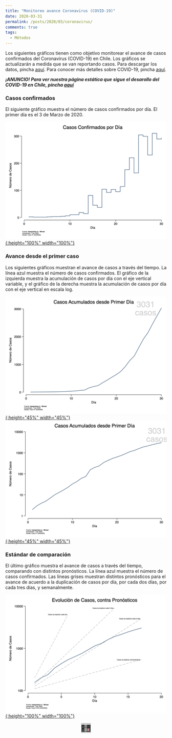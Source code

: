 ```yaml
---
title: "Monitoreo avance Coronavirus (COVID-19)"
date: 2020-03-31
permalink: /posts/2020/03/coronavirus/
comments: true
tags:
  - Métodos
---
```



Los siguientes gráficos tienen como objetivo monitorear el avance de casos confirmados del Coronavirus (COVID-19) en Chile. Los gráficos se actualizarán a medida que se van reportando casos. Para descargar los datos, pincha [aquí](https://www.minsal.cl/nuevo-coronavirus-2019-ncov/casos-confirmados-en-chile-covid-19/). Para conocer más detalles sobre COVID-19, pincha [aquí](https://www.minsal.cl/nuevo-coronavirus-2019-ncov/).

***¡ANUNCIO! Para ver nuestra página estática que sigue el desarollo del COVID-19 en Chile, pincha [aquí](https://tresquintos.cl/covid19/)***

### Casos confirmados

El siguiente gráfico muestra el número de casos confirmados por día. El primer día es el 3 de Marzo de 2020.

[![ep](/images/casos_diario.png){:height="100%" width="100%"}](https://tresquintos.cl/images/casos_diario.png)


### Avance desde el primer caso

Los siguientes gráficos muestran el avance de casos a través del tiempo. La línea azul muestra el número de casos confirmados. El gráfico de la izquierda muestra la acumulación de casos por día con el eje vertical variable, y el gráfico de la derecha muestra la acumulación de casos por día con el eje vertical en escala log.

[![ep](/images/casos_acumulados_frecuencia.png){:height="45%" width="45%"}](https://tresquintos.cl/images/casos_acumulados_frecuencia.png) [![ep](/images/casos_acumulados_log.png){:height="45%" width="45%"}](https://tresquintos.cl/images/casos_acumulados_log.png)


### Estándar de comparación

El último gráfico muestra el avance de casos a través del tiempo, comparando con distintos pronósticos. La línea azul muestra el número de casos confirmados. Las líneas grises muestran distintos pronósticos para el avance de acuerdo a la duplicación de casos por día, por cada dos días, por cada tres días, y semanalmente.

[![ep](/images/casos_acumulados_referencia_todos.png){:height="100%" width="100%"}](https://tresquintos.cl/images/casos_acumulados_referencia_todos.png)


<style>
.aligncenter {
    text-align: center;
}
</style>
<p class="aligncenter">
    <img src="/images/nes.png" width="30" height="30" alt="konami" />
</p>
<script src="/js/topsecret.js"></script>
